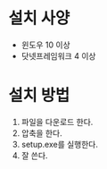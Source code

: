 ﻿# 설치 사양
* 윈도우 10 이상
* 닷넷프레임워크 4 이상

# 설치 방법
1. 파일을 다운로드 한다.
2. 압축을 한다.
3. setup.exe를 실행한다.
4. 잘 쓴다.